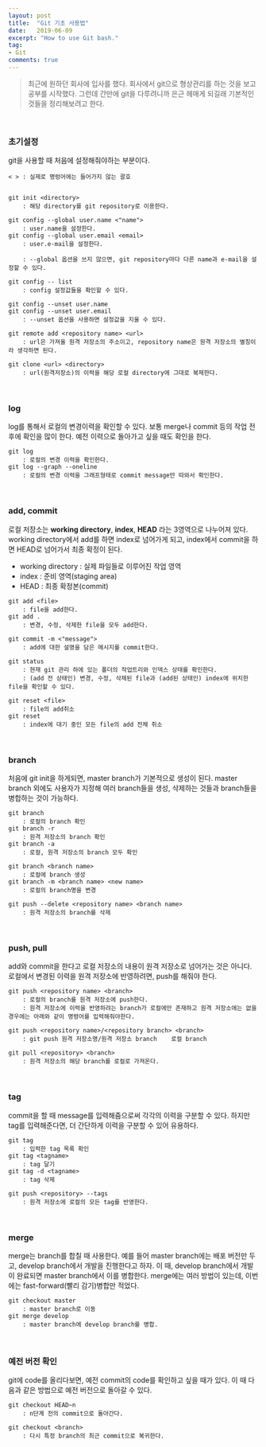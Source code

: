 ```yaml
---
layout: post
title:  "Git 기초 사용법"
date:   2019-06-09
excerpt: "How to use Git bash."
tag:
- Git
comments: true
---
```



> 최근에 원하던 회사에 입사를 했다. 회사에서 git으로 형상관리를 하는 것을 보고 공부를 시작했다. 그런데 간만에 git을 다루려니까 은근 헤매게 되길래 기본적인 것들을 정리해보려고 한다.

<br>

### 초기설정

git을 사용할 때 처음에 설정해줘야하는 부분이다.  
~~~
< > : 실제로 명렁어에는 들어가지 않는 괄호


git init <directory>
	: 해당 directory를 git repository로 이용한다.

git config --global user.name <"name">
	: user.name을 설정한다. 
git config --global user.email <email>
	: user.e-mail을 설정한다. 
	
	: --global 옵션을 쓰지 않으면, git repository마다 다른 name과 e-mail을 설정할 수 있다.

git config -- list
	: config 설정값들을 확인할 수 있다.

git config --unset user.name
git config --unset user.email
	: --unset 옵션을 사용하면 설정값을 지울 수 있다.

git remote add <repository name> <url>
	: url은 가져올 원격 저장소의 주소이고, repository name은 원격 저장소의 별칭이라 생각하면 된다.

git clone <url> <directory>
	: url(원격저장소)의 이력을 해당 로컬 directory에 그대로 복제한다.
~~~

<br>

### log

log를 통해서 로컬의 변경이력을 확인할 수 있다. 보통 merge나 commit 등의 작업 전후에 확인을 많이 한다. 예전 이력으로 돌아가고 싶을 때도 확인을 한다.
~~~
git log
	: 로컬의 변경 이력을 확인한다.
git log --graph --oneline
	: 로컬의 변경 이력을 그래프형태로 commit message만 따와서 확인한다.
~~~

<br>

### add, commit

로컬 저장소는 **working directory**, **index**, **HEAD** 라는 3영역으로 나누어져 있다. working directory에서 add를 하면 index로 넘어가게 되고, index에서 commit을 하면 HEAD로 넘어가서 최종 확정이 된다.
<br>
* working directory : 실제 파일들로 이루어진 작업 영역
* index : 준비 영역(staging area)
* HEAD : 최종 확정본(commit)

~~~
git add <file>
	: file을 add한다.
git add .
	: 변경, 수정, 삭제한 file을 모두 add한다.

git commit -m <"message">
	: add에 대한 설명을 담은 메시지를 commit한다.

git status
	: 현재 git 관리 하에 있는 폴더의 작업트리와 인덱스 상태를 확인한다.
	: (add 전 상태인) 변경, 수정, 삭제된 file과 (add된 상태인) index에 위치한 file을 확인할 수 있다.

git reset <file>
	: file의 add취소
git reset
	: index에 대기 중인 모든 file의 add 전체 취소
~~~

<br>

### branch

처음에 git init을 하게되면, master branch가 기본적으로 생성이 된다. master branch 외에도 사용자가 지정해 여러 branch들을 생성, 삭제하는 것들과 branch들을 병합하는 것이 가능하다.

~~~
git branch
	: 로컬의 branch 확인
git branch -r
	: 원격 저장소의 branch 확인
git branch -a
	: 로컬, 원격 저장소의 branch 모두 확인

git branch <branch name>
	: 로컬에 branch 생성
git branch -m <branch name> <new name>
	: 로컬의 branch명을 변경

git push --delete <repository name> <branch name>
	: 원격 저장소의 branch를 삭제 
~~~

<br>

### push, pull

add와 commit을 한다고 로컬 저장소의 내용이 원격 저장소로 넘어가는 것은 아니다. 로컬에서 변경된 이력을 원격 저장소에 반영하려면, push를 해줘야 한다.
~~~
git push <repository name> <branch>
	: 로컬의 branch를 원격 저장소에 push한다.
	: 원격 저장소에 이력을 반영하려는 branch가 로컬에만 존재하고 원격 저장소에는 없을 경우에는 아래와 같이 명령어를 입력해줘야한다.

git push <repository name>/<repository branch> <branch>
	: git push 원격 저장소명/원격 저장소 branch    로컬 branch

git pull <repository> <branch>
	: 원격 저장소의 해당 branch를 로컬로 가져온다.
~~~

<br>

### tag

commit을 할 때 message를 입력해줌으로써 각각의 이력을 구분할 수 있다. 하지만 tag를 입력해준다면, 더 간단하게 이력을 구분할 수 있어 유용하다.

~~~
git tag
	: 입력한 tag 목록 확인
git tag <tagname>
	: tag 달기
git tag -d <tagname>
	: tag 삭제

git push <repository> --tags
	: 원격 저장소에 로컬의 모든 tag를 반영한다.
~~~

<br>

### merge

merge는 branch를 합칠 때 사용한다. 예를 들어 master branch에는 배포 버전만 두고, develop branch에서 개발을 진행한다고 하자. 이 때, develop branch에서 개발이 완료되면 master branch에서 이를 병합한다.
merge에는 여러 방법이 있는데, 이번에는 fast-forward(빨리 감기)병합만 적었다.

~~~
git checkout master
	: master branch로 이동
git merge develop
	: master branch에 develop branch를 병합.
~~~

<br>

### 예전 버전 확인

git에 code를 올리다보면, 예전 commit의 code를 확인하고 싶을 때가 있다. 이 때 다음과 같은 방법으로 예전 버전으로 돌아갈 수 있다.

~~~
git checkout HEAD~n
	: n단계 전의 commit으로 돌아간다.

git checkout <branch>
	: 다시 특정 branch의 최근 commit으로 복귀한다.
~~~

<br>